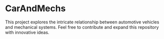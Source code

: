 # CarAndMechs
This project explores the intricate relationship between automotive vehicles and mechanical systems.   Feel free to contribute and expand this repository with innovative ideas.
